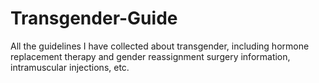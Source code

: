 # Transgender-Guide
All the guidelines I have collected about transgender, including hormone replacement therapy and gender reassignment surgery information, intramuscular injections, etc.
